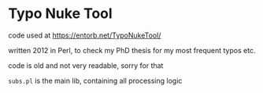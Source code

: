 # Typo Nuke Tool

code used at <https://entorb.net/TypoNukeTool/>

written 2012 in Perl, to check my PhD thesis for my most frequent typos etc.

code is old and not very readable, sorry for that

`subs.pl` is the main lib, containing all processing logic
